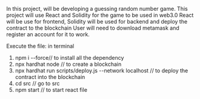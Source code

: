 In this project, will be developing a guessing random number game.
This project will use React and Solidity for the game to be used in web3.0
React will be use for frontend, Solidity will be used for backend and deploy the contract to the blockchain
User will need to download metamask and register an account for it to work.

Execute the file:
in terminal
1. npm i --force// to install all the dependency
2. npx hardhat node // to create a blockchain
3. npx hardhat run scripts/deploy.js --network localhost // to deploy the contract into the blockchain
4. cd src // go to src
5. npm start // to start react file
